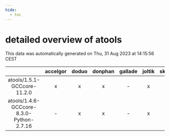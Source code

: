 ```yaml
---
hide:
  - toc
---
```


detailed overview of atools
===========================


This data was automatically generated on Thu, 31 Aug 2023 at 14:15:56 CEST  

| |accelgor|doduo|donphan|gallade|joltik|skitty|swalot|victini|
| :---: | :---: | :---: | :---: | :---: | :---: | :---: | :---: | :---: |
|atools/1.5.1-GCCcore-11.2.0|x|x|x|-|x|x|x|x|
|atools/1.4.6-GCCcore-8.3.0-Python-2.7.16|-|x|x|-|x|x|-|x|
